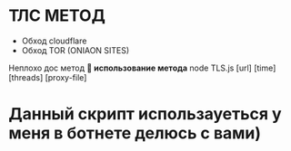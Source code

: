 # ТЛС МЕТОД

- Обход cloudflare
- Обход TOR (ONIAON SITES)

Неплохо дос метод
**🚀  использование метода** node TLS.js [url] [time] [threads] [proxy-file]

# Данный скрипт использауеться у меня в ботнете делюсь с вами)
